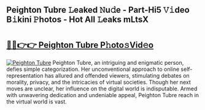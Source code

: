 ## Peighton Tubre 𝙻eaked 𝙽u𝚍e - Part-Hi5 𝚅𝚒deo B𝚒kini 𝙿hotos - Hot All 𝙻eaks mLtsX

# <h2><a href="http://ld2l8d.urlbe.top/?page=Peighton+Tubre">🔗🔗👉👉 Peighton Tubre P𝚑oto𝚜Vid𝚎o</a></h2>

[![Peighton Tubre](https://i.imgur.com/eBuTRDB.gif)](http://ld2l8d.urlbe.top/?page=Peighton+Tubre)
Peighton Tubre, an intriguing and enigmatic person, defies simple categorization. Her unconventional approach to online self-representation has allured and offended viewers, stimulating debates on morality, privacy, and the intricacies of virtual societies. Though her next moves are unclear, her influence on the digital world is indisputable. Armed with unwavering dedication and undeniable appeal, Peighton Tubre reach in the virtual world is vast.

